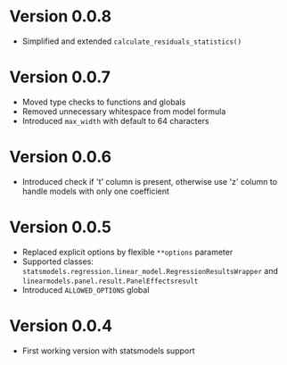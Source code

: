 # Version 0.0.8
- Simplified and extended `calculate_residuals_statistics()`

# Version 0.0.7
- Moved type checks to functions and globals
- Removed unnecessary whitespace from model formula
- Introduced `max_width` with default to 64 characters 

# Version 0.0.6
- Introduced check if 't' column is present, otherwise use 'z' column to handle models with only one coefficient

# Version 0.0.5
- Replaced explicit options by flexible `**options` parameter
- Supported classes: `statsmodels.regression.linear_model.RegressionResultsWrapper` and `linearmodels.panel.result.PanelEffectsresult`
- Introduced `ALLOWED_OPTIONS` global

# Version 0.0.4
- First working version with statsmodels support